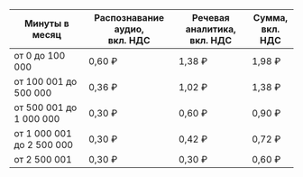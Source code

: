 | Минуты в месяц | Распознавание аудио,<br>вкл. НДС | Речевая аналитика,<br>вкл. НДС | Сумма,<br>вкл. НДС
|---|---|---|---|
| от 0 до 100 000            | 0,60 ₽ | 1,38 ₽ | 1,98 ₽ |
| от 100 001 до 500 000     | 0,36 ₽ | 1,02 ₽ | 1,38 ₽ |
| от 500 001 до 1 000 000     | 0,30 ₽ | 0,60 ₽ | 0,90 ₽ |
| от 1 000 001 до 2 500 000 | 0,30 ₽ | 0,42 ₽ | 0,72 ₽ |
| от 2 500 001              | 0,30 ₽ | 0,30 ₽ | 0,60 ₽ |

